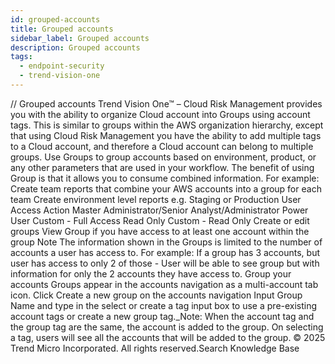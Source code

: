 ```yaml
---
id: grouped-accounts
title: Grouped accounts
sidebar_label: Grouped accounts
description: Grouped accounts
tags:
  - endpoint-security
  - trend-vision-one
---
```


/*<![CDATA[*/ $('#title').html($('meta[name=map-description]').attr('content')); /*]]>*/ Grouped accounts Trend Vision One™ – Cloud Risk Management provides you with the ability to organize Cloud account into Groups using account tags. This is similar to groups within the AWS organization hierarchy, except that using Cloud Risk Management you have the ability to add multiple tags to a Cloud account, and therefore a Cloud account can belong to multiple groups. Use Groups to group accounts based on environment, product, or any other parameters that are used in your workflow. The benefit of using Group is that it allows you to consume combined information. For example: Create team reports that combine your AWS accounts into a group for each team Create environment level reports e.g. Staging or Production User Access Action Master Administrator/Senior Analyst/Administrator Power User Custom - Full Access Read Only Custom - Read Only Create or edit groups View Group if you have access to at least one account within the group Note The information shown in the Groups is limited to the number of accounts a user has access to. For example: If a group has 3 accounts, but user has access to only 2 of those - User will be able to see group but with information for only the 2 accounts they have access to. Group your accounts Groups appear in the accounts navigation as a multi-account tab icon. Click Create a new group on the accounts navigation Input Group Name and type in the select or create a tag input box to use a pre-existing account tags or create a new group tag._Note: When the account tag and the group tag are the same, the account is added to the group. On selecting a tag, users will see all the accounts that will be added to the group. © 2025 Trend Micro Incorporated. All rights reserved.Search Knowledge Base